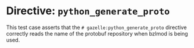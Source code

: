 # Directive: `python_generate_proto`

This test case asserts that the `# gazelle:python_generate_proto` directive
correctly reads the name of the protobuf repository when bzlmod is being used.

[gh-2994]: https://github.com/bazel-contrib/rules_python/issues/2994
